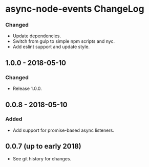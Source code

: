 # async-node-events ChangeLog

### Changed
- Update dependencies.
- Switch from gulp to simple npm scripts and nyc.
- Add eslint support and update style.

## 1.0.0 - 2018-05-10

### Changed
- Release 1.0.0.

## 0.0.8 - 2018-05-10

### Added
- Add support for promise-based async listeners.

## 0.0.7 (up to early 2018)

- See git history for changes.
